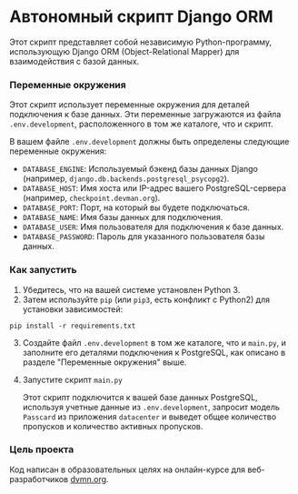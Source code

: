 # Автономный скрипт Django ORM

Этот скрипт представляет собой независимую Python-программу, использующую Django ORM (Object-Relational Mapper) для взаимодействия с базой данных.

### Переменные окружения

Этот скрипт использует переменные окружения для деталей подключения к базе данных. Эти переменные загружаются из файла `.env.development`, расположенного в том же каталоге, что и скрипт.

В вашем файле `.env.development` должны быть определены следующие переменные окружения:

* `DATABASE_ENGINE`: Используемый бэкенд базы данных Django (например, `django.db.backends.postgresql_psycopg2`).
* `DATABASE_HOST`: Имя хоста или IP-адрес вашего PostgreSQL-сервера (например, `checkpoint.devman.org`).
* `DATABASE_PORT`: Порт, на который вы будете подключаться.
* `DATABASE_NAME`: Имя базы данных для подключения.
* `DATABASE_USER`: Имя пользователя для подключения к базе данных.
* `DATABASE_PASSWORD`: Пароль для указанного пользователя базы данных.

### Как запустить

1.  Убедитесь, что на вашей системе установлен Python 3.
2.  Затем используйте `pip` (или `pip3`, есть конфликт с Python2) для установки зависимостей:
```
pip install -r requirements.txt
``` 
3.  Создайте файл `.env.development` в том же каталоге, что и `main.py`, и заполните его деталями подключения к PostgreSQL, как описано в разделе "Переменные окружения" выше.

4.  Запустите скрипт `main.py`
    
    Этот скрипт подключится к вашей базе данных PostgreSQL, используя учетные данные из `.env.development`, запросит модель `Passcard` из приложения `datacenter` и выведет общее количество пропусков и количество активных пропусков.

### Цель проекта

Код написан в образовательных целях на онлайн-курсе для веб-разработчиков [dvmn.org](https://dvmn.org/).